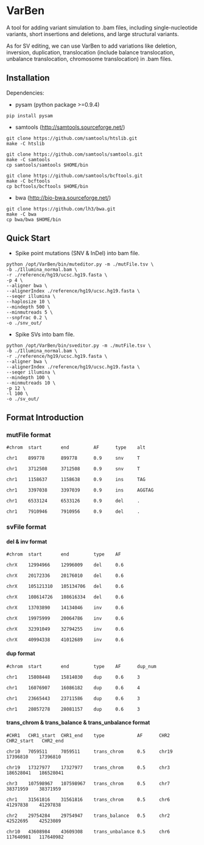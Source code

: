 VarBen
=========================
A tool for adding variant simulation to .bam files, including single-nucleotide variants, short insertions and deletions, and large structural variants.

As for SV editing, we can use VarBen to add variations like deletion, inversion, duplication, translocation (include balance translocation, unbalance translocation, chromosome translocation) in .bam files.


Installation
-------------------------
Dependencies: 
+ pysam (python package >=0.9.4)

```
pip install pysam
```

+ samtools (http://samtools.sourceforge.net/)

```
git clone https://github.com/samtools/htslib.git
make -C htslib

git clone https://github.com/samtools/samtools.git
make -C samtools
cp samtools/samtools $HOME/bin

git clone https://github.com/samtools/bcftools.git
make -C bcftools
cp bcftools/bcftools $HOME/bin
```

+ bwa (http://bio-bwa.sourceforge.net/)

```
git clone https://github.com/lh3/bwa.git
make -C bwa
cp bwa/bwa $HOME/bin
```

Quick Start
---------------------
+ Spike point mutations (SNV & InDel) into bam file.

```
python /opt/VarBen/bin/muteditor.py -m ./mutFile.tsv \
-b ./Illumina_normal.bam \
-r ./reference/hg19/ucsc.hg19.fasta \
-p 4 \
--aligner bwa \
--alignerIndex ./reference/hg19/ucsc.hg19.fasta \
--seqer illumina \
--haplosize 10 \
--mindepth 500 \
--minmutreads 5 \
--snpfrac 0.2 \
-o ./snv_out/

```
    
+ Spike SVs into bam file.

```
python /opt/VarBen/bin/sveditor.py -m ./mutFile.tsv \
-b ./Illumina_normal.bam \
-r ./reference/hg19/ucsc.hg19.fasta \
--aligner bwa \
--alignerIndex ./reference/hg19/ucsc.hg19.fasta \
--seqer illumina \
--mindepth 100 \
--minmutreads 10 \
-p 12 \
-l 100 \
-o ./sv_out/

```


Format Introduction
-------------------------
### mutFile format

```
#chrom  start       end         AF      type    alt

chr1	899778	    899778	    0.9	    snv	    T

chr1	3712508	    3712508	    0.9	    snv	    T

chr1	1158637	    1158638	    0.9	    ins	    TAG

chr1	3397038	    3397039	    0.9	    ins	    AGGTAG

chr1	6533124	    6533126	    0.9	    del	    .

chr1	7910946	    7910956	    0.9	    del	    .
```

### svFile format
#### del & inv format

```
#chrom  start       end         type    AF

chrX	12994966	12996009	del     0.6

chrX	20172336	20176010	del     0.6

chrX	105121310	105134706	del	    0.6

chrX	108614726	108616334	del	    0.6

chrX    13703890    14134046    inv     0.6

chrX    19975999    20064786    inv     0.6

chrX    32391049    32794255    inv     0.6

chrX    40994338    41012689    inv     0.6
```


#### dup format

```
#chrom  start       end         type    AF      dup_num

chr1    15808448    15814030    dup     0.6     3

chr1    16076907    16086182    dup     0.6     4

chr1    23665443    23711586    dup     0.6     3

chr1    28057278    28081157    dup     0.6     3
```

#### trans_chrom & trans_balance & trans_unbalance format

```
#CHR1   CHR1_start  CHR1_end    type            AF      CHR2   CHR2_start   CHR2_end

chr10	7059511     7059511	    trans_chrom	    0.5	    chr19	17396810	17396810

chr19	17327977	17327977	trans_chrom     0.5	    chr3	186528041	186528041

chr3	107598967	107598967	trans_chrom	    0.5	    chr7	38371959	38371959

chr1	31561816	31561816	trans_chrom	    0.5	    chr6	41297838	41297838

chr2    29754284    29754947    trans_balance   0.5     chr2    42522695    42523089

chr10   43608984    43609308    trans_unbalance 0.5     chr6    117640981   117640982
```